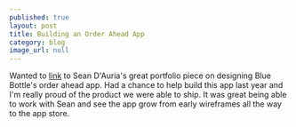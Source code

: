 ```yaml
---
published: true
layout: post
title: Building an Order Ahead App
category: blog
image_url: null
---
```


Wanted to [link](http://dauriadesigns.com/OrderAheadApp.html) to Sean D'Auria's great portfolio piece on designing Blue Bottle's order ahead app. Had a chance to help build this app last year and I'm really proud of the product we were able to ship. It was great being able to work with Sean and see the app grow from early wireframes all the way to the app store.